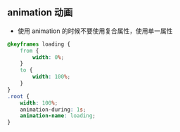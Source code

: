 ## animation 动画
- 使用 animation 的时候不要使用复合属性，使用单一属性
```css
@keyframes loading {
    from {
        width: 0%;
    }
    to {
        width: 100%;
    }
}
.root {
    width: 100%;
    animation-during: 1s;
    animation-name: loading;
}
```